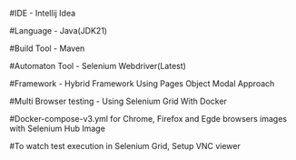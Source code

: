 #IDE - Intellij Idea

#Language - Java(JDK21)

#Build Tool - Maven

#Automaton Tool - Selenium Webdriver(Latest)

#Framework - Hybrid Framework Using Pages Object Modal Approach

#Multi Browser testing - Using Selenium Grid With Docker

#Docker-compose-v3.yml for Chrome, Firefox and Egde browsers images with Selenium Hub Image

#To watch test execution in Selenium Grid, Setup VNC viewer
